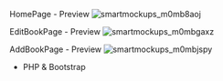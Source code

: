 HomePage - Preview
![smartmockups_m0mb8aoj](https://github.com/user-attachments/assets/fc5d8e91-755c-47dc-968e-63eb0b528ba8)

EditBookPage - Preview
![smartmockups_m0mbgaxz](https://github.com/user-attachments/assets/ff7f6007-4b28-4182-9346-aa46855577d0)

AddBookPage - Preview
![smartmockups_m0mbjspy](https://github.com/user-attachments/assets/3cf5eca2-e815-4ade-b79d-001fb9eaa397)


- PHP & Bootstrap
